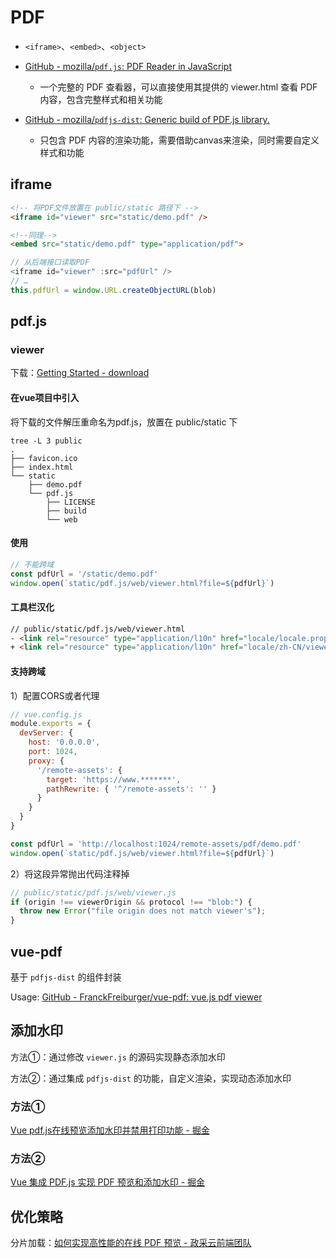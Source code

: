 # PDF

- `<iframe>`、`<embed>`、`<object>`

- [GitHub - mozilla/`pdf.js`: PDF Reader in JavaScript](https://github.com/mozilla/pdf.js)
  
  - 一个完整的 PDF 查看器，可以直接使用其提供的 viewer.html 查看 PDF 内容，包含完整样式和相关功能

- [GitHub - mozilla/`pdfjs-dist`: Generic build of PDF.js library.](https://github.com/mozilla/pdfjs-dist)
  
  - 只包含 PDF 内容的渲染功能，需要借助canvas来渲染，同时需要自定义样式和功能

## iframe

```html
<!-- 将PDF文件放置在 public/static 路径下 -->
<iframe id="viewer" src="static/demo.pdf" />

<!--同理-->
<embed src="static/demo.pdf" type="application/pdf">
```

```js
// 从后端接口读取PDF
<iframe id="viewer" :src="pdfUrl" />
// …
this.pdfUrl = window.URL.createObjectURL(blob)
```

## pdf.js

### viewer

下载：[Getting Started - download](https://mozilla.github.io/pdf.js/getting_started/#download)

#### 在vue项目中引入

将下载的文件解压重命名为pdf.js，放置在 public/static 下

```shell
tree -L 3 public
.
├── favicon.ico
├── index.html
└── static
    ├── demo.pdf
    └── pdf.js
        ├── LICENSE
        ├── build
        └── web
```

#### 使用

```js
// 不能跨域
const pdfUrl = '/static/demo.pdf'
window.open(`static/pdf.js/web/viewer.html?file=${pdfUrl}`)
```

#### 工具栏汉化

```html
// public/static/pdf.js/web/viewer.html
- <link rel="resource" type="application/l10n" href="locale/locale.properties">
+ <link rel="resource" type="application/l10n" href="locale/zh-CN/viewer.properties">
```

#### 支持跨域

1）配置CORS或者代理

```js
// vue.config.js
module.exports = {
  devServer: {
    host: '0.0.0.0',
    port: 1024,
    proxy: {
      '/remote-assets': {
        target: 'https://www.*******',
        pathRewrite: { '^/remote-assets': '' }
      }
    }
  }
}
```

```js
const pdfUrl = 'http://localhost:1024/remote-assets/pdf/demo.pdf'
window.open(`static/pdf.js/web/viewer.html?file=${pdfUrl}`)
```

2）将这段异常抛出代码注释掉

```js
// public/static/pdf.js/web/viewer.js
if (origin !== viewerOrigin && protocol !== "blob:") {
  throw new Error("file origin does not match viewer's");
}
```

## vue-pdf

基于 `pdfjs-dist` 的组件封装

Usage: [GitHub - FranckFreiburger/vue-pdf: vue.js pdf viewer](https://github.com/FranckFreiburger/vue-pdf)

## 添加水印

方法①：通过修改 `viewer.js` 的源码实现静态添加水印

方法②：通过集成 `pdfjs-dist` 的功能，自定义渲染，实现动态添加水印

### 方法①

[Vue pdf.js在线预览添加水印并禁用打印功能 - 掘金](https://juejin.cn/post/7039607610793803789)

### 方法②

[Vue 集成 PDF.js 实现 PDF 预览和添加水印 - 掘金](https://juejin.cn/post/6920148445084778510#comment)

## 优化策略

分片加载：[如何实现高性能的在线 PDF 预览 - 政采云前端团队](https://www.zoo.team/article/pdf-preview)
